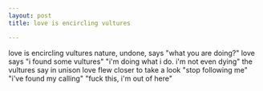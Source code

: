 ```yaml
---
layout: post
title: love is encircling vultures

---
```


love is encircling vultures
nature, undone, says
"what you are doing?"
love says
"i found some vultures"
"i'm doing what i do. i'm not even dying"
the vultures say in unison
love flew closer to take a look
"stop following me"
"i've found my calling"
"fuck this, i'm out of here"

